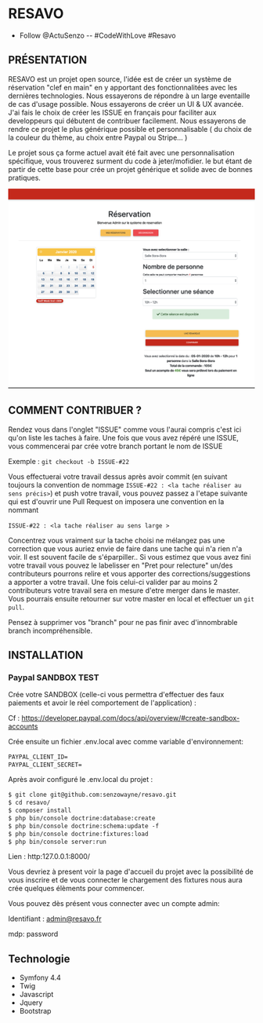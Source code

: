 # RESAVO
- Follow @ActuSenzo -- #CodeWithLove #Resavo 

## PRÉSENTATION

RESAVO est un projet open source, l'idée est de créer un système de réservation "clef en main" en y apportant des fonctionnalitées avec les dernières technologies. Nous essayerons de répondre à un large eventaille de cas d'usage possible. Nous essayerons de créer un UI & UX avancée. J'ai fais le choix de créer les ISSUE en français pour faciliter aux developpeurs qui débutent de contribuer facilement. Nous essayerons de rendre ce projet le plus générique possible et personnalisable ( du choix de la couleur du thème, au choix entre Paypal ou Stripe... )


Le projet sous ça forme actuel avait été fait avec une personnalisation spécifique, vous trouverez surment du code à jeter/mofidier.
le but étant de partir de cette base pour crée un projet générique et solide avec de bonnes pratiques.

![Screenshot](screenshots/resa.png)

## COMMENT CONTRIBUER ?

Rendez vous dans l'onglet "ISSUE" comme vous l'aurai compris c'est ici qu'on liste les taches à faire.
Une fois que vous avez répéré une ISSUE, vous commencerai par crée votre branch portant le nom de ISSUE

Exemple : ``git checkout -b ISSUE-#22``

Vous effectuerai votre travail dessus après avoir commit (en suivant toujours la convention de nommage ```ISSUE-#22 : <la tache réaliser au sens précis>```) et push votre travail, vous pouvez passez a l'etape suivante
qui est d'ouvrir une Pull Request on imposera une convention en la nommant 

```ISSUE-#22 : <la tache réaliser au sens large >```

Concentrez vous vraiment sur la tache choisi ne mélangez pas une correction que vous auriez envie de faire dans une tache qui n'a rien n'a voir.
Il est souvent facile de s'éparpiller..
Si vous estimez que vous avez fini votre travail vous pouvez le labelisser en "Pret pour relecture"
un/des contributeurs pourrons relire et vous apporter des corrections/suggestions a apporter a votre travail.
Une fois celui-ci valider par au moins 2 contributeurs votre travail sera en mesure d'etre merger dans le master.
Vous pourrais ensuite retourner sur votre master en local et effectuer un ```git pull```.

Pensez à supprimer vos "branch" pour ne pas finir avec d'innombrable branch incompréhensible.

## INSTALLATION

### Paypal SANDBOX TEST

Crée votre SANDBOX (celle-ci vous permettra d'effectuer des faux paiements et avoir le réel comportement de l'application) :

Cf : https://developer.paypal.com/docs/api/overview/#create-sandbox-accounts

Crée ensuite un fichier .env.local avec comme variable d'environnement:

```
PAYPAL_CLIENT_ID=
PAYPAL_CLIENT_SECRET=
```

Après avoir configuré le .env.local du projet :

```
$ git clone git@github.com:senzowayne/resavo.git
$ cd resavo/
$ composer install
$ php bin/console doctrine:database:create
$ php bin/console doctrine:schema:update -f
$ php bin/console doctrine:fixtures:load
$ php bin/console server:run
```
Lien : http:127.0.0.1:8000/

Vous devriez à present voir la page d'accueil du projet avec la possibilité de vous inscrire et de vous connecter
le chargement des fixtures nous aura crée quelques élèments pour commencer.

Vous pouvez dès présent vous connecter avec un compte admin:


Identifiant : admin@resavo.fr

mdp: password

## Technologie

* Symfony 4.4
* Twig
* Javascript
* Jquery
* Bootstrap